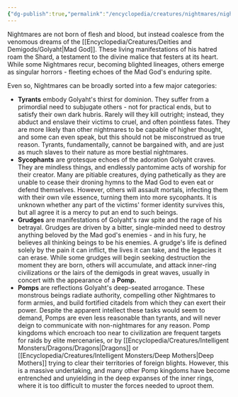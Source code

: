```yaml
---
{"dg-publish":true,"permalink":"/encyclopedia/creatures/nightmares/nightmares/"}
---
```


Nightmares are not born of flesh and blood, but instead coalesce from the venomous dreams of the [[Encyclopedia/Creatures/Deities and Demigods/Golyaht\|Mad God]]. These living manifestations of his hatred roam the Shard, a testament to the divine malice that festers at its heart. While some Nightmares recur, becoming blighted lineages, others emerge as singular horrors - fleeting echoes of the Mad God's enduring spite.

Even so, Nightmares can be broadly sorted into a few major categories:
- **Tyrants** embody Golyaht's thirst for dominion. They suffer from a primordial need to subjugate others - not for practical ends, but to satisfy their own dark hubris. Rarely will they kill outright; instead, they abduct and enslave their victims to cruel, and often pointless fates. They are more likely than other nightmares to be capable of higher thought, and some can even speak, but this should not be misconstrued as true reason. Tyrants, fundamentally, cannot be bargained with, and are just as much slaves to their nature as more bestial nightmares.
- **Sycophants** are grotesque echoes of the adoration Golyaht craves. They are mindless things, and endlessly pantomime acts of worship for their creator. Many are pitiable creatures, dying pathetically as they are unable to cease their droning hymns to the Mad God to even eat or defend themselves. However, others will assault mortals, infecting them with their own vile essence, turning them into more sycophants. It is unknown whether any part of the victims' former identity survives this, but all agree it is a mercy to put an end to such beings.
- **Grudges** are manifestations of Golyaht's raw spite and the rage of his betrayal. Grudges are driven by a bitter, single-minded need to destroy anything beloved by the Mad god's enemies - and in his fury, he believes all thinking beings to be his enemies. A grudge's life is defined solely by the pain it can inflict, the lives it can take, and the legacies it can erase. While some grudges will begin seeking destruction the moment they are born, others will accumulate, and attack inner-ring civilizations or the lairs of the demigods in great waves, usually in concert with the appearance of a **Pomp.**
- **Pomps** are reflections Golyaht's deep-seated arrogance. These monstrous beings radiate authority, compelling other Nightmares to form armies, and build fortified citadels from which they can exert their power. Despite the apparent intellect these tasks would seem to demand, Pomps are even less reasonable than tyrants, and will never deign to communicate with non-nightmares for any reason. Pomp kingdoms which encroach too near to civilization are frequent targets for raids by elite mercenaries, or by [[Encyclopedia/Creatures/Intelligent Monsters/Dragons/Dragons\|Dragons]] or [[Encyclopedia/Creatures/Intelligent Monsters/Deep Mothers\|Deep Mothers]] trying to clear their territories of foreign blights. However, this is a massive undertaking, and many other Pomp kingdoms have become entrenched and unyielding in the deep expanses of the inner rings, where it is too difficult to muster the forces needed to uproot them.